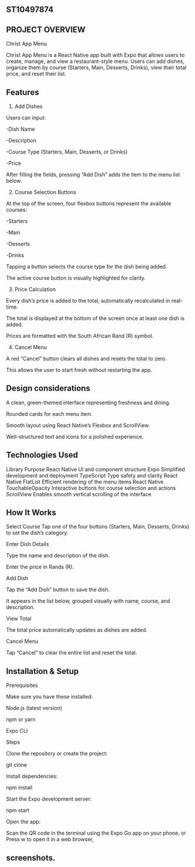 ## ST10497874
## PROJECT OVERVIEW
Christ App Menu

Christ App Menu is a React Native app built with Expo that allows users to create, manage, and view a restaurant-style menu.
Users can add dishes, organize them by course (Starters, Main, Desserts, Drinks), view their total price, and reset their list.

## Features
 1. Add Dishes

Users can input:

-Dish Name

-Description

-Course Type (Starters, Main, Desserts, or Drinks)

-Price

After filling the fields, pressing “Add Dish” adds the item to the menu list below.

 2. Course Selection Buttons

At the top of the screen, four flexbox buttons represent the available courses:

-Starters

-Main

-Desserts

-Drinks

Tapping a button selects the course type for the dish being added.

The active course button is visually highlighted for clarity.

 3. Price Calculation

Every dish’s price is added to the total, automatically recalculated in real-time.

The total is displayed at the bottom of the screen once at least one dish is added.

Prices are formatted with the South African Rand (R) symbol.

 4. Cancel Menu

A red “Cancel” button clears all dishes and resets the total to zero.

This allows the user to start fresh without restarting the app.
## Design considerations

A clean, green-themed interface representing freshness and dining.

Rounded cards for each menu item.

Smooth layout using React Native’s Flexbox and ScrollView.

Well-structured text and icons for a polished experience.

## Technologies Used
Library	Purpose
React Native	UI and component structure
Expo	Simplified development and deployment
TypeScript	Type safety and clarity
React Native FlatList	Efficient rendering of the menu items
React Native TouchableOpacity	Interactive buttons for course selection and actions
ScrollView	Enables smooth vertical scrolling of the interface
## How It Works 

Select Course
Tap one of the four buttons (Starters, Main, Desserts, Drinks) to set the dish’s category.

Enter Dish Details

Type the name and description of the dish.

Enter the price in Rands (R).

Add Dish

Tap the “Add Dish” button to save the dish.

It appears in the list below, grouped visually with name, course, and description.

View Total

The total price automatically updates as dishes are added.

Cancel Menu

Tap “Cancel” to clear the entire list and reset the total.

##  Installation & Setup
Prerequisites

Make sure you have these installed:

Node.js (latest version)

npm or yarn

Expo CLI

Steps

Clone the repository or create the project:

git clone 

Install dependencies:

npm install


Start the Expo development server:

npm start

Open the app:

Scan the QR code in the terminal using the Expo Go app on your phone, or
Press w to open it in a web browser, 
##  screenshots.
